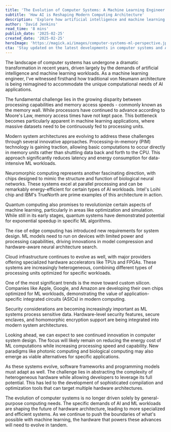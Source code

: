 ```yaml
---
title: 'The Evolution of Computer Systems: A Machine Learning Engineer''s Perspective'
subtitle: 'How AI is Reshaping Modern Computing Architecture'
description: 'Explore how artificial intelligence and machine learning are reshaping modern computer architecture, from neuromorphic computing to custom silicon solutions. Learn about the latest innovations addressing the challenges of AI workloads and get insights into the future of computing systems.'
author: 'David Jenkins'
read_time: '8 mins'
publish_date: '2025-02-25'
created_date: '2025-02-25'
heroImage: 'https://magick.ai/images/computer-systems-ml-perspective.jpg'
cta: 'Stay updated on the latest developments in computer systems and AI by following us on LinkedIn. Join our community of tech enthusiasts and industry professionals shaping the future of computing!'
---
```


The landscape of computer systems has undergone a dramatic transformation in recent years, driven largely by the demands of artificial intelligence and machine learning workloads. As a machine learning engineer, I've witnessed firsthand how traditional von Neumann architecture is being reimagined to accommodate the unique computational needs of AI applications.

The fundamental challenge lies in the growing disparity between processing capabilities and memory access speeds - commonly known as the memory wall. While processors have continued to advance according to Moore's Law, memory access times have not kept pace. This bottleneck becomes particularly apparent in machine learning applications, where massive datasets need to be continuously fed to processing units.

Modern system architectures are evolving to address these challenges through several innovative approaches. Processing-in-memory (PIM) technology is gaining traction, allowing basic computations to occur directly in memory units rather than shuttling data back and forth to the CPU. This approach significantly reduces latency and energy consumption for data-intensive ML workloads.

Neuromorphic computing represents another fascinating direction, with chips designed to mimic the structure and function of biological neural networks. These systems excel at parallel processing and can be remarkably energy-efficient for certain types of AI workloads. Intel's Loihi chip and IBM's TrueNorth are prime examples of this architecture in action.

Quantum computing also promises to revolutionize certain aspects of machine learning, particularly in areas like optimization and simulation. While still in its early stages, quantum systems have demonstrated potential for exponential speedup in specific ML algorithms.

The rise of edge computing has introduced new requirements for system design. ML models need to run on devices with limited power and processing capabilities, driving innovations in model compression and hardware-aware neural architecture search.

Cloud infrastructure continues to evolve as well, with major providers offering specialized hardware accelerators like TPUs and FPGAs. These systems are increasingly heterogeneous, combining different types of processing units optimized for specific workloads.

One of the most significant trends is the move toward custom silicon. Companies like Apple, Google, and Amazon are developing their own chips optimized for ML workloads, demonstrating the value of application-specific integrated circuits (ASICs) in modern computing.

Security considerations are becoming increasingly important as ML systems process sensitive data. Hardware-level security features, secure enclaves, and homomorphic encryption support are being integrated into modern system architectures.

Looking ahead, we can expect to see continued innovation in computer system design. The focus will likely remain on reducing the energy cost of ML computations while increasing processing speed and capability. New paradigms like photonic computing and biological computing may also emerge as viable alternatives for specific applications.

As these systems evolve, software frameworks and programming models must adapt as well. The challenge lies in abstracting the complexity of heterogeneous hardware while allowing developers to leverage its full potential. This has led to the development of sophisticated compilation and optimization tools that can target multiple hardware architectures.

The evolution of computer systems is no longer driven solely by general-purpose computing needs. The specific demands of AI and ML workloads are shaping the future of hardware architecture, leading to more specialized and efficient systems. As we continue to push the boundaries of what's possible with machine learning, the hardware that powers these advances will need to evolve in tandem.